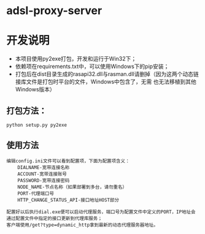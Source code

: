 # adsl-proxy-server

# 开发说明
*  本项目使用py2exe打包，开发和运行于Win32下；
*  依赖项在requirements.txt中，可以使用Windows下的pip安装；
*  打包后在dist目录生成的rasapi32.dll与rasman.dll请删掉（因为这两个动态链接库文件是打包时平台的文件，Windows中包含了，无需
也无法移植到其他Windows版本）  


## 打包方法：
    python setup.py py2exe



## 使用方法
    编辑config.ini文件可以看到配置项，下面为配置项含义：
        DIALNAME-宽带连接名称
        ACCOUNT-宽带连接账号
        PASSWORD-宽带连接密码
        NODE_NAME-节点名称（如果部署到多台，请勿重名）
        PORT-代理端口号
        HTTP_CHANGE_STATUS_API-接口地址HOST部分  

    配置好以后执行dial.exe便可以启动代理服务，端口号为配置文件中定义的PORT，IP地址会通过配置文件中指定的接口更新到代理库服务；
    客户端使用/get?type=dynamic_http拿到最新的动态代理服务器地址。
